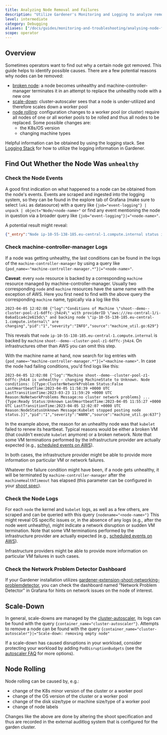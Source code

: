 ```yaml
---
title: Analyzing Node Removal and Failures
description: "Utilize Gardener's Monitoring and Logging to analyze removal and failures of nodes"
level: intermediate
category: Debugging
aliases: ["/docs/guides/monitoring-and-troubleshooting/analysing-node-failures/"]
scope: operator
---
```


## Overview

Sometimes operators want to find out why a certain node got removed. This guide helps to identify possible causes.
There are a few potential reasons why nodes can be removed:

- [broken node](#find-out-whether-the-node-was-unhealthy): a node becomes unhealthy and machine-controller-manager terminates it in an attempt to replace the unhealthy node with a new one
- [scale-down](#scale-down): cluster-autoscaler sees that a node is under-utilized and therefore scales down a worker pool
- [node rolling](#node-rolling): configuration changes to a worker pool (or cluster) require all nodes of one or all worker pools to be rolled and thus all nodes to be replaced. Some possible changes are:
  - the K8s/OS version
  - changing machine types

Helpful information can be obtained by using the logging stack. See [Logging Stack](https://github.com/gardener/gardener/blob/master/docs/usage/observability/logging.md) for how to utilize the logging information in Gardener.

## Find Out Whether the Node Was `unhealthy`

### Check the Node Events

A good first indication on what happened to a node can be obtained from the node's events. Events are scraped and ingested into the logging system, so they can be found in the explore tab of Grafana (make sure to select `loki` as datasource) with a query like `{job="event-logging"} | unpack | object="Node/<node-name>"` or find any event mentioning the node in question via a broader query like `{job="event-logging"}|="<node-name>"`.

A potential result might reveal:

```json
{"_entry":"Node ip-10-55-138-185.eu-central-1.compute.internal status is now: NodeNotReady","count":1,"firstTimestamp":"2023-04-05T12:02:08Z","lastTimestamp":"2023-04-05T12:02:08Z","namespace":"default","object":"Node/ip-10-55-138-185.eu-central-1.compute.internal","origin":"shoot","reason":"NodeNotReady","source":"node-controller","type":"Normal"}
```

### Check machine-controller-manager Logs

If a node was getting unhealthy, the last conditions can be found in the logs of the `machine-controller-manager` by using a query like `{pod_name=~"machine-controller-manager.*"}|="<node-name>"`.

**Caveat**: every `node` resource is backed by a corresponding `machine` resource managed by machine-controller-manager. Usually two corresponding `node` and `machine` resources have the same name with the exception of AWS. Here you first need to find with the above query the corresponding `machine` name, typically via a log like this

```text
2023-04-05 12:02:08 {"log":"Conditions of Machine \"shoot--demo--cluster-pool-z1-6dffc-jh4z4\" with providerID \"aws:///eu-central-1/i-0a6ad1ca4c2e615dc\" and backing node \"ip-10-55-138-185.eu-central-1.compute.internal\" are changing","pid":"1","severity":"INFO","source":"machine_util.go:629"}
```

This reveals that `node` `ip-10-55-138-185.eu-central-1.compute.internal` is backed by `machine` `shoot--demo--cluster-pool-z1-6dffc-jh4z4`. On infrastructures other than AWS you can omit this step.

With the machine name at hand, now search for log entries with `{pod_name=~"machine-controller-manager.*"}|="<machine-name>"`.
In case the node had failing conditions, you'd find logs like this:

```text
2023-04-05 12:02:08 {"log":"Machine shoot--demo--cluster-pool-z1-6dffc-jh4z4 is unhealthy - changing MachineState to Unknown. Node conditions: [{Type:ClusterNetworkProblem Status:False LastHeartbeatTime:2023-04-05 11:58:39 +0000 UTC LastTransitionTime:2023-03-23 11:59:29 +0000 UTC Reason:NoNetworkProblems Message:no cluster network problems} ... {Type:Ready Status:Unknown LastHeartbeatTime:2023-04-05 11:55:27 +0000 UTC LastTransitionTime:2023-04-05 12:02:07 +0000 UTC Reason:NodeStatusUnknown Message:Kubelet stopped posting node status.}]","pid":"1","severity":"WARN","source":"machine_util.go:637"}
```

In the example above, the reason for an unhealthy node was that `kubelet` failed to renew its heartbeat. Typical reasons would be either a broken VM (that couldn't execute `kubelet` anymore) or a broken network. Note that some VM terminations performed by the infrastructure provider are actually expected (e.g., [scheduled events on AWS](https://docs.aws.amazon.com/AWSEC2/latest/UserGuide/monitoring-instances-status-check_sched.html)).

In both cases, the infrastructure provider might be able to provide more information on particular VM or network failures.

Whatever the failure condition might have been, if a node gets unhealthy, it will be terminated by `machine-controller-manager` after the `machineHealthTimeout` has elapsed (this parameter can be configured in your [shoot spec](https://github.com/gardener/gardener/blob/v1.68.0/example/90-shoot.yaml#L132)).

### Check the Node Logs

For each `node` the kernel and `kubelet` logs, as well as a few others, are scraped and can be queried with this query `{nodename="<node-name>"}`
This might reveal OS specific issues or, in the absence of any logs (e.g., after the node went unhealthy), might indicate a network disruption or sudden VM termination. Note that some VM terminations performed by the infrastructure provider are actually expected (e.g., [scheduled events on AWS](https://docs.aws.amazon.com/AWSEC2/latest/UserGuide/monitoring-instances-status-check_sched.html)).

Infrastructure providers might be able to provide more information on particular VM failures in such cases.

### Check the Network Problem Detector Dashboard

If your Gardener installation utilizes [gardener-extension-shoot-networking-problemdetector](https://github.com/gardener/gardener-extension-shoot-networking-problemdetector), you can check the dashboard named "Network Problem Detector" in Grafana for hints on network issues on the node of interest.

## Scale-Down

In general, scale-downs are managed by the [cluster-autoscaler](https://github.com/gardener/autoscaler), its logs can be found with the query `{container_name="cluster-autoscaler"}`.
Attempts to remove a node can be found with the query `{container_name="cluster-autoscaler"}|="Scale-down: removing empty node"`

If a scale-down has caused disruptions in your workload, consider protecting your workload by adding `PodDisruptionBudgets` (see the [autoscaler FAQ](https://github.com/gardener/autoscaler/blob/master/cluster-autoscaler/FAQ.md#what-types-of-pods-can-prevent-ca-from-removing-a-node) for more options).

## Node Rolling

Node rolling can be caused by, e.g.:

- change of the K8s minor version of the cluster or a worker pool
- change of the OS version of the cluster or a worker pool
- change of the disk size/type or machine size/type of a worker pool
- change of node labels

Changes like the above are done by altering the shoot specification and thus are recorded in the external auditlog system that is configured for the garden cluster.
